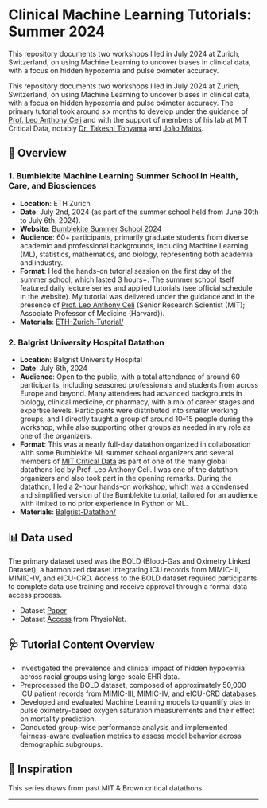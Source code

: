 # Clinical Machine Learning Tutorials: Summer 2024

This repository documents two workshops I led in July 2024 at Zurich, Switzerland, on using Machine Learning to uncover biases in clinical data, with a focus on hidden hypoxemia and pulse oximeter accuracy.

This repository documents two workshops I led in July 2024 at Zurich, Switzerland, on using Machine Learning to uncover biases in clinical data, with a focus on hidden hypoxemia and pulse oximeter accuracy. The primary tutorial took around six months to develop under the guidance of [Prof. Leo Anthony Celi](https://imes.mit.edu/people/celi-leo) and with the support of members of his lab at MIT Critical Data, notably [Dr. Takeshi Tohyama](https://www.linkedin.com/in/takeshi-tohyama-167721265/) and [João Matos](https://www.linkedin.com/in/joao-mat0s/). 


## 📍 Overview

### 1. Bumblekite Machine Learning Summer School in Health, Care, and Biosciences
- **Location**: ETH Zurich
- **Date**: July 2nd, 2024 (as part of the summer school held from June 30th to July 6th, 2024).
- **Website**: [Bumblekite Summer School 2024](https://www.bumblekite.co/summer-school-24/#schedule)
- **Audience**: 60+ participants, primarily graduate students from diverse academic and professional backgrounds, including Machine Learning (ML), statistics, mathematics, and biology, representing both academia and industry.
- **Format**: I led the hands-on tutorial session on the first day of the summer school, which lasted 3 hours+. The summer school itself featured daily lecture series and applied tutorials (see official schedule in the website). My tutorial was delivered under the guidance and in the presence of [Prof. Leo Anthony Celi](https://imes.mit.edu/people/celi-leo) (Senior Research Scientist (MIT); Associate Professor of Medicine (Harvard)). 
- **Materials**: [ETH-Zurich-Tutorial/](./ETH-Zurich-Tutorial)

### 2. Balgrist University Hospital Datathon
- **Location**: Balgrist University Hospital
- **Date**: July 6th, 2024
- **Audience**: Open to the public, with a total attendance of around 60 participants, including seasoned professionals and students from across Europe and beyond. Many attendees had advanced backgrounds in biology, clinical medicine, or pharmacy, with a mix of career stages and expertise levels. Participants were distributed into smaller working groups, and I directly taught a group of around 10–15 people during the workshop, while also supporting other groups as needed in my role as one of the organizers. 
- **Format**: This was a nearly full-day datathon organized in collaboration with some Bumblekite ML summer school organizers and several members of [MIT Critical Data](https://criticaldata.mit.edu/#community) as part of one of the many global datathons led by Prof. Leo Anthony Celi. I was one of the datathon organizers and also took part in the opening remarks. During the datathon, I led a 2-hour hands-on workshop, which was a condensed and simplified version of the Bumblekite tutorial, tailored for an audience with limited to no prior experience in Python or ML.
- **Materials**: [Balgrist-Datathon/](./Balgrist-Datathon)


## 📊 Data used
The primary dataset used was the BOLD (Blood-Gas and Oximetry Linked Dataset), a harmonized dataset integrating ICU records from MIMIC-III, MIMIC-IV, and eICU-CRD. Access to the BOLD dataset required participants to complete data use training and receive approval through a formal data access process.

- Dataset [Paper](https://www.nature.com/articles/s41597-024-03225-z#Sec23)
- Dataset [Access](https://physionet.org/content/blood-gas-oximetry/1.0/) from PhysioNet.  

## 🩺 Tutorial Content Overview
- Investigated the prevalence and clinical impact of hidden hypoxemia across racial groups using large-scale EHR data.
- Preprocessed the BOLD dataset, composed of approximately 50,000 ICU patient records from MIMIC-III, MIMIC-IV, and eICU-CRD databases.
- Developed and evaluated Machine Learning models to quantify bias in pulse oximetry-based oxygen saturation measurements and their effect on mortality prediction.
- Conducted group-wise performance analysis and implemented fairness-aware evaluation metrics to assess model behavior across demographic subgroups.

## 🧠 Inspiration
This series draws from past MIT & Brown critical datathons.

--- 


